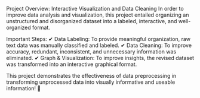 Project Overview: Interactive Visualization and Data Cleaning
 In order to improve data analysis and visualization, this project entailed organizing an unstructured and disorganized dataset into a labeled, interactive, and well-organized format.

 Important Steps:
 ✔ Data Labeling: To provide meaningful organization, raw text data was manually classified and labeled.
 ✔ Data Cleaning: To improve accuracy, redundant, inconsistent, and unnecessary information was eliminated.
 ✔ Graph & Visualization: To improve insights, the revised dataset was transformed into an interactive graphical format.

 This project demonstrates the effectiveness of data preprocessing in transforming unprocessed data into visually informative and useable information! 🚀
